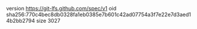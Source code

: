version https://git-lfs.github.com/spec/v1
oid sha256:770c4bec8db0328fa1eb0385e7b601c42ad07754a3f7e22e7d3aed14b2bb2794
size 3027
